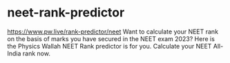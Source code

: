 # neet-rank-predictor
https://www.pw.live/rank-predictor/neet Want to calculate your NEET rank on the basis of marks you have secured in the NEET exam 2023? Here is the Physics Wallah NEET Rank predictor is for you. Calculate your NEET All-India rank now.
